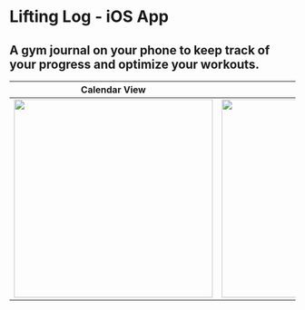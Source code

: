 # Lifting Log - iOS App

## A gym journal on your phone to keep track of your progress and optimize your workouts.

Calendar View            |  Entry View
:-------------------------:|:-------------------------:
<img src="https://github.com/JackOConn/Lifting-Log/assets/47901485/c1a0c8ea-7839-4919-ad46-a4d1459e00b2" width=350>  |  <img src="https://github.com/JackOConn/Lifting-Log/assets/47901485/4597ea1d-b5f5-4999-8892-deadf7457d9b" width=350>



